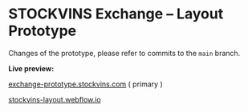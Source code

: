 # STOCKVINS Exchange – Layout Prototype

Changes of the prototype, please refer to commits to the `main` branch.

**Live preview:**

[exchange-prototype.stockvins.com](http://exchange-prototype.stockvins.com/) ( primary )

[stockvins-layout.webflow.io](https://stockvins-layout.webflow.io/)
